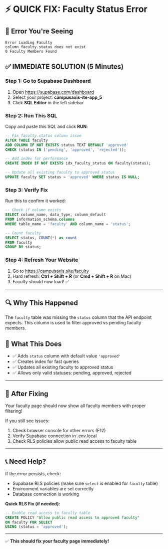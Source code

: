 # ⚡ QUICK FIX: Faculty Status Error

## 🚨 Error You're Seeing
```
Error Loading Faculty
column faculty.status does not exist
0 Faculty Members Found
```

## ✅ IMMEDIATE SOLUTION (5 Minutes)

### Step 1: Go to Supabase Dashboard
1. Open https://supabase.com/dashboard
2. Select your project: **campusaxis-ite-app_5**
3. Click **SQL Editor** in the left sidebar

### Step 2: Run This SQL
Copy and paste this SQL and click **RUN**:

```sql
-- Fix faculty.status column issue
ALTER TABLE faculty 
ADD COLUMN IF NOT EXISTS status TEXT DEFAULT 'approved' 
CHECK (status IN ('pending', 'approved', 'rejected'));

-- Add index for performance
CREATE INDEX IF NOT EXISTS idx_faculty_status ON faculty(status);

-- Update all existing faculty to approved status
UPDATE faculty SET status = 'approved' WHERE status IS NULL;
```

### Step 3: Verify Fix
Run this to confirm it worked:

```sql
-- Check if column exists
SELECT column_name, data_type, column_default 
FROM information_schema.columns 
WHERE table_name = 'faculty' AND column_name = 'status';

-- Count faculty
SELECT status, COUNT(*) as count 
FROM faculty 
GROUP BY status;
```

### Step 4: Refresh Your Website
1. Go to https://campusaxis.site/faculty
2. Hard refresh: **Ctrl + Shift + R** (or **Cmd + Shift + R** on Mac)
3. Faculty should now load! ✅

---

## 🔍 Why This Happened
The `faculty` table was missing the `status` column that the API endpoint expects. This column is used to filter approved vs pending faculty members.

## 🎯 What This Does
- ✅ Adds `status` column with default value `'approved'`
- ✅ Creates index for fast queries
- ✅ Updates all existing faculty to approved status
- ✅ Allows only valid statuses: pending, approved, rejected

---

## 🚀 After Fixing

Your faculty page should now show all faculty members with proper filtering!

If you still see issues:
1. Check browser console for other errors (F12)
2. Verify Supabase connection in .env.local
3. Check RLS policies allow public read access to faculty table

---

## 📞 Need Help?
If the error persists, check:
- Supabase RLS policies (make sure `select` is enabled for `faculty` table)
- Environment variables are set correctly
- Database connection is working

**Quick RLS Fix (if needed):**
```sql
-- Enable read access to faculty table
CREATE POLICY "Allow public read access to approved faculty"
ON faculty FOR SELECT
USING (status = 'approved');
```

---

✅ **This should fix your faculty page immediately!**
